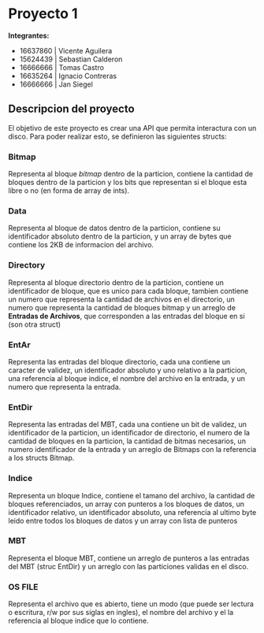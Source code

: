 # Proyecto 1

**Integrantes:**

- 16637860 | Vicente Aguilera
- 15624439 | Sebastian Calderon
- 16666666 | Tomas Castro
- 16635264 | Ignacio Contreras
- 16666666 | Jan Siegel

## Descripcion del proyecto

El objetivo de este proyecto es crear una API que permita interactura con un disco. Para poder realizar esto, se definieron las siguientes structs:

### Bitmap

Representa al bloque _bitmap_ dentro de la particion, contiene la cantidad de bloques dentro de la particion y los bits que representan si el bloque esta libre o no (en forma de array de ints).

### Data

Representa al bloque de datos dentro de la particion, contiene su identificador absoluto dentro de la particion, y un array de bytes que contiene los 2KB de informacion del archivo.

### Directory

Representa al bloque directorio dentro de la particion, contiene un identificador de bloque, que es unico para cada bloque, tambien contiene un numero que representa la cantidad de archivos en el directorio, un numero que representa la cantidad de bloques bitmap y un arreglo de **Entradas de Archivos**, que corresponden a las entradas del bloque en si (son otra struct)

### EntAr

Representa las entradas del bloque directorio, cada una contiene un caracter de validez, un identificador absoluto y uno relativo a la particion, una referencia al bloque indice, el nombre del archivo en la entrada, y un numero que representa la entrada.

### EntDir

Representa las entradas del MBT, cada una contiene un bit de validez, un identificador de la particion, un identificador de directorio, el numero de la cantidad de bloques en la particion, la cantidad de bitmas necesarios, un numero identificador de la entrada y un arreglo de Bitmaps con la referencia a los structs Bitmap.

### Indice

Representa un bloque Indice, contiene el tamano del archivo, la cantidad de bloques referenciados, un array con punteros a los bloques de datos, un identificador relativo, un identificador absoluto, una referencia al ultimo byte leido entre todos los bloques de datos y un array con lista de punteros

### MBT

Representa el bloque MBT, contiene un arreglo de punteros a las entradas del MBT (struc EntDir) y un arreglo con las particiones validas en el disco.

### OS FILE

Representa el archivo que es abierto, tiene un modo (que puede ser lectura o escritura, r/w por sus siglas en ingles), el nombre del archivo y el la referencia al bloque indice que lo contiene.
